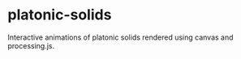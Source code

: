 # platonic-solids #

Interactive animations of platonic solids rendered using canvas and processing.js.
